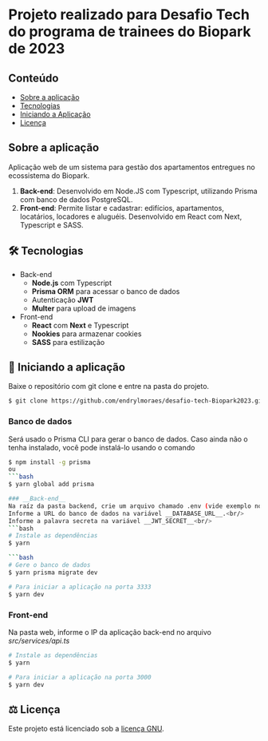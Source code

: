 #  Projeto realizado para Desafio Tech do programa de trainees do Biopark de 2023

## Conteúdo
* [Sobre a aplicação](#sobre-a-aplicação)
* [Tecnologias](#hammer_and_wrench-tecnologias)
* [Iniciando a Aplicação](#car-Iniciando-a-aplicação)
* [Licença](#balance_scale-licença)

## Sobre a aplicação
Aplicação web de um sistema para gestão dos apartamentos entregues no ecossistema do Biopark.
<br />
1. __Back-end__: Desenvolvido em Node.JS com Typescript, utilizando Prisma com banco de dados PostgreSQL.
2. __Front-end__: Permite listar e cadastrar: edifícios, apartamentos, locatários, locadores e aluguéis. Desenvolvido em React com Next, Typescript e SASS.

## :hammer_and_wrench: Tecnologias
* Back-end
  * __Node.js__ com Typescript
  * __Prisma ORM__ para acessar o banco de dados
  * Autenticação __JWT__
  * __Multer__ para upload de imagens
* Front-end
  * __React__ com __Next__ e Typescript
  * __Nookies__ para armazenar cookies
  * __SASS__ para estilização

## :car: Iniciando a aplicação
Baixe o repositório com git clone e entre na pasta do projeto.
```bash
$ git clone https://github.com/endrylmoraes/desafio-tech-Biopark2023.git
```
### __Banco de dados__
Será usado o Prisma CLI para gerar o banco de dados. Caso ainda não o tenha instalado, você pode instalá-lo usando o comando
```bash
$ npm install -g prisma 
ou 
```bash
$ yarn global add prisma

### __Back-end__
Na raíz da pasta backend, crie um arquivo chamado .env (vide exemplo no arquivo .env.example)<br/>
Informe a URL do banco de dados na variável __DATABASE_URL__.<br/>
Informe a palavra secreta na variável __JWT_SECRET__<br/>
```bash
# Instale as dependências
$ yarn

```bash
# Gere o banco de dados
$ yarn prisma migrate dev

# Para iniciar a aplicação na porta 3333
$ yarn dev
```
### __Front-end__
  Na pasta web, informe o IP da aplicação back-end no arquivo _src/services/api.ts_<br/>
```bash
# Instale as dependências
$ yarn

# Para iniciar a aplicação na porta 3000
$ yarn dev
```

## :balance_scale: Licença
Este projeto está licenciado sob a [licença GNU](LICENSE).